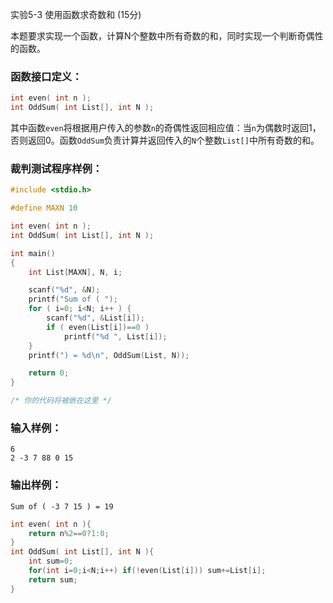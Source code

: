 实验5-3 使用函数求奇数和 (15分)

本题要求实现一个函数，计算N个整数中所有奇数的和，同时实现一个判断奇偶性的函数。

### 函数接口定义：

```c++
int even( int n );
int OddSum( int List[], int N );
```

其中函数`even`将根据用户传入的参数`n`的奇偶性返回相应值：当`n`为偶数时返回1，否则返回0。函数`OddSum`负责计算并返回传入的`N`个整数`List[]`中所有奇数的和。

### 裁判测试程序样例：

```c++
#include <stdio.h>

#define MAXN 10

int even( int n );
int OddSum( int List[], int N );

int main()
{    
    int List[MAXN], N, i;

    scanf("%d", &N);
    printf("Sum of ( ");
    for ( i=0; i<N; i++ ) {
        scanf("%d", &List[i]);
        if ( even(List[i])==0 )
            printf("%d ", List[i]);
    }
    printf(") = %d\n", OddSum(List, N));

    return 0;
}

/* 你的代码将被嵌在这里 */
```

### 输入样例：

```in
6
2 -3 7 88 0 15
```

### 输出样例：

```out
Sum of ( -3 7 15 ) = 19
```



```c++
int even( int n ){
    return n%2==0?1:0;
}
int OddSum( int List[], int N ){
    int sum=0;
    for(int i=0;i<N;i++) if(!even(List[i])) sum+=List[i];
    return sum;
}
```

